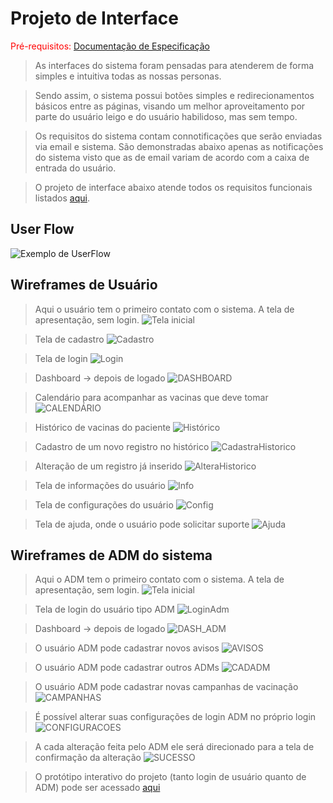 
# Projeto de Interface

<span style="color:red">Pré-requisitos: <a href="2-Especificação.md"> Documentação de Especificação</a></span>

> As interfaces do sistema foram pensadas para atenderem de forma simples e intuitiva todas as nossas personas. 

> Sendo assim, o sistema possui botões simples e redirecionamentos básicos entre as páginas, visando um melhor aproveitamento por parte do usuário leigo e do usuário habilidoso, mas sem tempo. 

> Os requisitos do sistema contam connotificações que serão enviadas via email e sistema. São demonstradas abaixo apenas as notificações do sistema visto que as de email variam de acordo com a caixa de entrada do usuário. 

> O projeto de interface abaixo atende todos os requisitos funcionais listados [aqui](https://github.com/ICEI-PUC-Minas-PPLES-TI/PLF-ES-2021-2-TI1-7946100-projeto-saude/blob/master/Documentacao/2-Especificação.md).

## User Flow

![Exemplo de UserFlow](images/userflow.jpg)


## Wireframes de Usuário

> Aqui o usuário tem o primeiro contato com o sistema. A tela de apresentação, sem login.
![Tela inicial](images/inicio.png)

> Tela de cadastro
![Cadastro](images/CADASTRO.png)

> Tela de login
![Login](images/LOGIN.png)

> Dashboard -> depois de logado
![DASHBOARD](images/DASHBOARD.png)

> Calendário para acompanhar as vacinas que deve tomar
![CALENDÁRIO](images/CALENDARIO.png)

> Histórico de vacinas do paciente
![Histórico](images/HISTORICO.png)

> Cadastro de um novo registro no histórico
![CadastraHistorico](images/CADASTRARHISTORICO.png)

> Alteração de um registro já inserido
![AlteraHistorico](images/EDITARHISTORICO.png)

> Tela de informações do usuário
![Info](images/INFORMACOES.png)

> Tela de configurações do usuário
![Config](images/CONFIGURACOES.png)

> Tela de ajuda, onde o usuário pode solicitar suporte
![Ajuda](images/AJUDA.png)


## Wireframes de ADM do sistema

> Aqui o ADM tem o primeiro contato com o sistema. A tela de apresentação, sem login.
![Tela inicial](images/inicio.png)

> Tela de login do usuário tipo ADM
![LoginAdm](images/LOGIN_ADM.png)

> Dashboard -> depois de logado
![DASH_ADM](images/DASHBOARD_ADM.png)

> O usuário ADM pode cadastrar novos avisos
![AVISOS](images/AVISOS_ADM.png)

> O usuário ADM pode cadastrar outros ADMs
![CADADM](images/CADASTRAR_ADM.png)

> O usuário ADM pode cadastrar novas campanhas de vacinação
![CAMPANHAS](images/CAMPANHAS_ADM.png)

> É possível alterar suas configurações de login ADM no próprio login
![CONFIGURACOES](images/CONFIGURACOES_ADM.png)

> A cada alteração feita pelo ADM ele será direcionado para a tela de confirmação da alteração
![SUCESSO](images/SUCESSO_ADM.png)


> O protótipo interativo do projeto (tanto login de usuário quanto de ADM) pode ser acessado [aqui](https://www.figma.com/proto/cXcXpCFuI0zA7V5Eev4g8R/Tela-inicial?node-id=1%3A3&scaling=min-zoom&page-id=0%3A1&starting-point-node-id=1%3A3)
